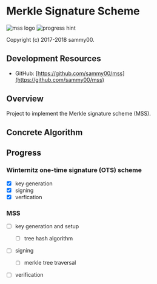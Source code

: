 # Merkle Signature Scheme  
![mss logo](https://img.shields.io/badge/mss-v0.1-blue.svg) 
![progress hint](https://img.shields.io/badge/completion-33%25-brightgreen.svg)

Copyright (c) 2017-2018 sammy00.

## Development Resources  
+ GitHub: [https://github.com/sammy00/mss](https://github.com/sammy00/mss)  

## Overview  
Project to implement the Merkle signature scheme (MSS).  

## Concrete Algorithm  

## Progress  
### Winternitz one-time signature (OTS) scheme
+ [x] key generation  
+ [x] signing  
+ [x] verfication  
### MSS  
+ [ ] key generation and setup  
  - [ ] tree hash algorithm  
+ [ ] signing  
  - [ ] merkle tree traversal  
+ [ ] verification  

